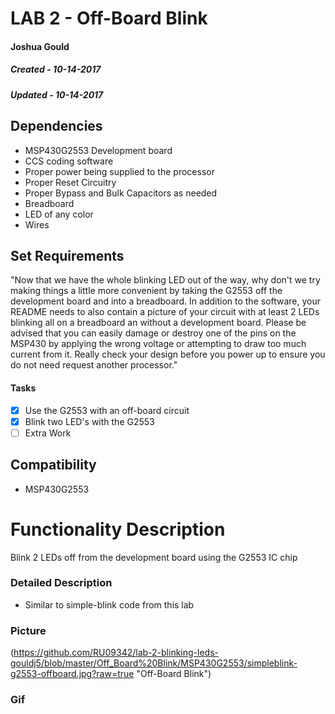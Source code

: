 # LAB 2 - Off-Board Blink
#### Joshua Gould
##### Created - 10-14-2017
##### Updated - 10-14-2017

## Dependencies
* MSP430G2553 Development board
* CCS coding software
* Proper power being supplied to the processor
* Proper Reset Circuitry 
* Proper Bypass and Bulk Capacitors as needed
* Breadboard
* LED of any color
* Wires

## Set Requirements
"Now that we have the whole blinking LED out of the way, why don't we try making things a little more convenient by taking the G2553 off the development board and into a breadboard. In addition to the software, your README needs to also contain a picture of your circuit with at least 2 LEDs blinking all on a breadboard an without a development board. 
Please be advised that you can easily damage or destroy one of the pins on the MSP430 by applying the wrong voltage or attempting to draw too much current from it. Really check your design before you power up to ensure you do not need request another processor."

#### Tasks
* [x] Use the G2553 with an off-board circuit
* [x] Blink two LED's with the G2553
* [ ] Extra Work

## Compatibility
* MSP430G2553

# Functionality Description
Blink 2 LEDs off from the development board using the G2553 IC chip
### Detailed Description

* Similar to simple-blink code from this lab 

### Picture
(https://github.com/RU09342/lab-2-blinking-leds-gouldj5/blob/master/Off_Board%20Blink/MSP430G2553/simpleblink-g2553-offboard.jpg?raw=true "Off-Board Blink")

### Gif